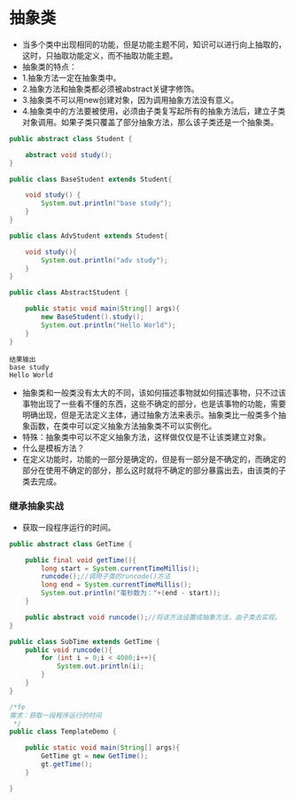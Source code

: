 # 抽象类
* 当多个类中出现相同的功能，但是功能主题不同，知识可以进行向上抽取的，这时，只抽取功能定义，而不抽取功能主题。
* 抽象类的特点：
 * 1.抽象方法一定在抽象类中。
 * 2.抽象方法和抽象类都必须被abstract关键字修饰。
 * 3.抽象类不可以用new创建对象，因为调用抽象方法没有意义。
 * 4.抽象类中的方法要被使用，必须由子类复写起所有的抽象方法后，建立子类对象调用。如果子类只覆盖了部分抽象方法，那么该子类还是一个抽象类。

```java
public abstract class Student {

    abstract void study();
}
```
```java
public class BaseStudent extends Student{

    void study() {
        System.out.println("base study");
    }
}
```
```java
public class AdvStudent extends Student{

    void study(){
        System.out.println("adv study");
    }
}
```
```java
public class AbstractStudent {

    public static void main(String[] args){
        new BaseStudent().study();
        System.out.println("Hello World");
    }
}
```
```
结果输出
base study
Hello World
```
* 抽象类和一般类没有太大的不同，该如何描述事物就如何描述事物，只不过该事物出现了一些看不懂的东西，这些不确定的部分，也是该事物的功能，需要明确出现，但是无法定义主体，通过抽象方法来表示。抽象类比一般类多个抽象函数，在类中可以定义抽象方法抽象类不可以实例化。
* 特殊：抽象类中可以不定义抽象方法，这样做仅仅是不让该类建立对象。
* 什么是模板方法？
 * 在定义功能时，功能的一部分是确定的，但是有一部分是不确定的，而确定的部分在使用不确定的部分，那么这时就将不确定的部分暴露出去，由该类的子类去完成。

### 继承抽象实战
* 获取一段程序运行的时间。

```java
public abstract class GetTime {

    public final void getTime(){
        long start = System.currentTimeMillis();
        runcode();//调用子类的runcode()方法
        long end = System.currentTimeMillis();
        System.out.println("毫秒数为："+(end - start));
    }

    public abstract void runcode();//将该方法设置成抽象方法，由子类去实现。
}
```
```java
public class SubTime extends GetTime {
    public void runcode(){
        for (int i = 0;i < 4000;i++){
            System.out.println(i);
        }
    }
}
```
```java
/*fe
需求：获取一段程序运行的时间
 */
public class TemplateDemo {

    public static void main(String[] args){
        GetTime gt = new GetTime();
        gt.getTime();
    }

}
```
